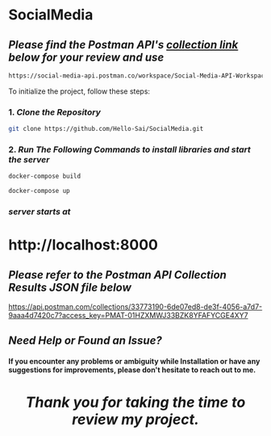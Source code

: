 # SocialMedia

## _Please find the Postman API's [collection link](https://social-media-api.postman.co/workspace/Social-Media-API-Workspace~9f58589d-6499-4b4b-87a6-7f8c379e7ad4/collection/33773190-6de07ed8-de3f-4056-a7d7-9aaa4d7420c7?action=share&creator=33773190) below for your review and use_
```bash
https://social-media-api.postman.co/workspace/Social-Media-API-Workspace~9f58589d-6499-4b4b-87a6-7f8c379e7ad4/collection/33773190-6de07ed8-de3f-4056-a7d7-9aaa4d7420c7?action=share&creator=33773190
```
To initialize the project, follow these steps:

### 1.  _Clone the Repository_  

```bash
git clone https://github.com/Hello-Sai/SocialMedia.git
```

### 2.    _Run The Following Commands to install libraries and start the server_

```bash
docker-compose build
```
```bash
docker-compose up
```
### _server starts at_
# http://localhost:8000 
## _Please refer to the Postman API Collection Results JSON file below_
https://api.postman.com/collections/33773190-6de07ed8-de3f-4056-a7d7-9aaa4d7420c7?access_key=PMAT-01HZXMWJ33BZK8YFAFYCGE4XY7


## _Need Help or Found an Issue?_

#### If you encounter any problems or ambiguity while Installation or have any suggestions for improvements, please don't hesitate to reach out to me.

# <p align="center" > _Thank you for taking the time to review my project._ </p>
